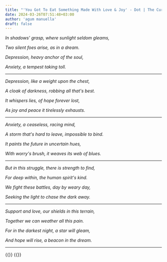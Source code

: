 ```yaml
---
title: "'You Got To Eat Something Made With Love & Joy' - Dot | The Cure"
date: 2024-03-26T07:51:48+03:00
author: 'agum manuella'
draft: false
---
```


*In shadows' grasp, where sunlight seldom gleams,*

*Two silent foes arise, as in a dream.*

*Depression, heavy anchor of the soul,*

*Anxiety, a tempest taking toll.*

___

*Depression, like a weight upon the chest,*

*A cloak of darkness, robbing all that's best.*

*It whispers lies, of hope forever lost,*

*As joy and peace it tirelessly exhausts.*

___

*Anxiety, a ceaseless, racing mind,*

*A storm that's hard to leave, impossible to bind.*

*It paints the future in uncertain hues,*

*With worry's brush, it weaves its web of blues.*

___

*But in this struggle, there is strength to find,*

*For deep within, the human spirit's kind.*

*We fight these battles, day by weary day,*

*Seeking the light to chase the dark away.*

___

*Support and love, our shields in this terrain,*

*Together we can weather all this pain.*

*For in the darkest night, a star will gleam,*

*And hope will rise, a beacon in the dream.*
___

{{<comments>}}
{{<mini-toc>}}
